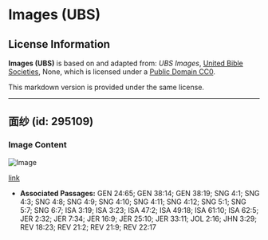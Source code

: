 # Images (UBS)

## License Information

**Images (UBS)** is based on and adapted from: _UBS Images_, [United Bible Societies](https://unitedbiblesocieties.org/), None, which is licensed under a [Public Domain CC0](https://creativecommons.org/public-domain/cc0/).

This markdown version is provided under the same license.



--------------------------------

## 面纱 (id: 295109)

### Image Content

![Image](https://cdn.aquifer.bible/aquifer-content/resources/Media/WEB-0506_veil.jpg)

[link](https://cdn.aquifer.bible/aquifer-content/resources/Media/WEB-0506_veil.jpg)

* **Associated Passages:** GEN 24:65; GEN 38:14; GEN 38:19; SNG 4:1; SNG 4:3; SNG 4:8; SNG 4:9; SNG 4:10; SNG 4:11; SNG 4:12; SNG 5:1; SNG 5:7; SNG 6:7; ISA 3:19; ISA 3:23; ISA 47:2; ISA 49:18; ISA 61:10; ISA 62:5; JER 2:32; JER 7:34; JER 16:9; JER 25:10; JER 33:11; JOL 2:16; JHN 3:29; REV 18:23; REV 21:2; REV 21:9; REV 22:17

